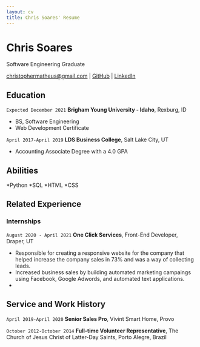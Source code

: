 ```yaml
---
layout: cv
title: Chris Soares' Resume
---
```

# Chris Soares
Software Engineering Graduate

<div id="webaddress">
<a href="christophermatheus@gmail.com">christophermatheus@gmail.com</a>
| <a href="https://github.com/chrissoares26">GitHub</a>
| <a href="https://www.linkedin.com/in/chrissoares26/">LinkedIn</a>
</div>

<!-- https://www.monique.tech/the-art-of-markdown -->

## Education

`Expected December 2021`
__Brigham Young University - Idaho__, Rexburg, ID

- BS, Software Engineering
- Web Development Certificate

`April 2017-April 2019`
__LDS Business College__, Salt Lake City, UT

- Accounting Associate Degree with a 4.0 GPA

## Abilities
*Python
*SQL
*HTML
*CSS


## Related Experience

### Internships

`August 2020 - April 2021`
__One Click Services__, Front-End Developer, Draper, UT

- Responsible for creating a responsive website for the company that helped increase the company sales in 73% and was a way of collecting leads.
- Increased business sales by building automated marketing campaings using Facebook, Google Adwords, and automated text applications.
- 


## Service and Work History

`April 2019-April 2020`
__Senior Sales Pro__, Vivint Smart Home, Provo


`October 2012-October 2014`
__Full-time Volunteer Representative__, The Church of Jesus Christ of Latter-Day Saints, Porto Alegre, Brazil



<!-- ### Footer

Last updated: Apr 2021 -->


